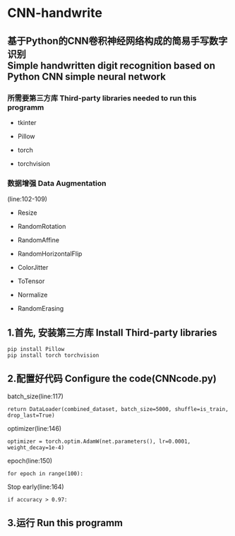 # CNN-handwrite
## 基于Python的CNN卷积神经网络构成的简易手写数字识别<br/>Simple handwritten digit recognition based on Python CNN simple neural network

### 所需要第三方库 Third-party libraries needed to run this programm

- tkinter

- Pillow

- torch

- torchvision
### 数据增强 Data Augmentation

(line:102-109)

- Resize

- RandomRotation

- RandomAffine

- RandomHorizontalFlip

- ColorJitter

- ToTensor

- Normalize

- RandomErasing

## 1.首先, 安装第三方库 Install Third-party libraries

```
pip install Pillow
pip install torch torchvision
```

## 2.配置好代码 Configure the code(CNNcode.py)

batch_size(line:117)
```
return DataLoader(combined_dataset, batch_size=5000, shuffle=is_train, drop_last=True)
```

optimizer(line:146)
```
optimizer = torch.optim.AdamW(net.parameters(), lr=0.0001, weight_decay=1e-4)
```

epoch(line:150)
```
for epoch in range(100):
```

Stop early(line:164)
```
if accuracy > 0.97:
```

## 3.运行 Run this programm


